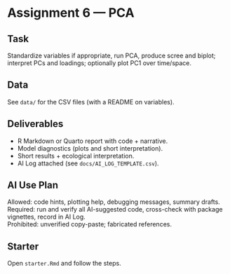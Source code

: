 # Assignment 6 — PCA

## Task
Standardize variables if appropriate, run PCA, produce scree and biplot; interpret PCs and loadings; optionally plot PC1 over time/space.

## Data
See `data/` for the CSV files (with a README on variables).

## Deliverables
- R Markdown or Quarto report with code + narrative.
- Model diagnostics (plots and short interpretation).
- Short results + ecological interpretation.
- AI Log attached (see `docs/AI_LOG_TEMPLATE.csv`).

## AI Use Plan
Allowed: code hints, plotting help, debugging messages, summary drafts.  
Required: run and verify all AI-suggested code, cross-check with package vignettes, record in AI Log.  
Prohibited: unverified copy-paste; fabricated references.

## Starter
Open `starter.Rmd` and follow the steps.
